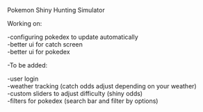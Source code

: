 Pokemon Shiny Hunting Simulator  


Working on:  

-configuring pokedex to update automatically  
-better ui for catch screen  
-better ui for pokedex  


-To be added:  

-user login  
-weather tracking (catch odds adjust depending on your weather)  
-custom sliders to adjust difficulty (shiny odds)  
-filters for pokedex (search bar and filter by options)  